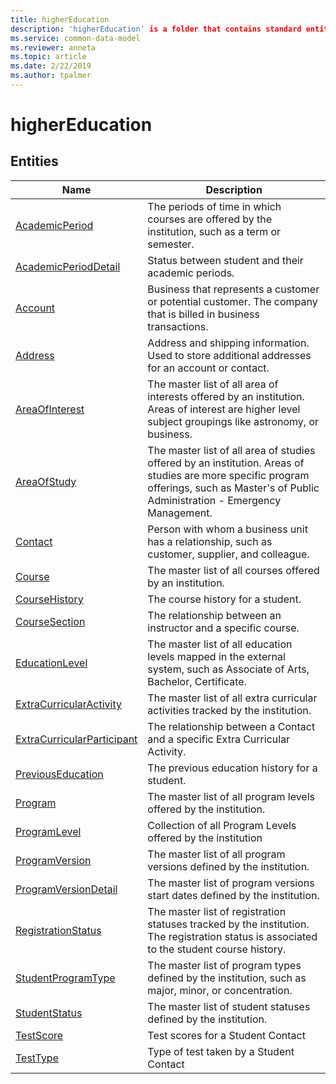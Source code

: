 ```yaml
---
title: higherEducation
description: 'higherEducation' is a folder that contains standard entities related to the Common Data Model.
ms.service: common-data-model
ms.reviewer: anneta
ms.topic: article
ms.date: 2/22/2019
ms.author: tpalmer
---
```


# higherEducation


## Entities

|Name|Description|
|---|---|
|[AcademicPeriod](AcademicPeriod.md)|The periods of time in which courses are offered by the institution,  such as a term or semester.  |
|[AcademicPeriodDetail](AcademicPeriodDetail.md)|Status between student and their academic periods.  |
|[Account](Account.md)|Business that represents a customer or potential customer. The company that is billed in business transactions.  |
|[Address](Address.md)|Address and shipping information. Used to store additional addresses for an account or contact.  |
|[AreaOfInterest](AreaOfInterest.md)|The master list of all area of interests offered by an institution.  Areas of interest are higher level subject groupings like astronomy, or business.  |
|[AreaOfStudy](AreaOfStudy.md)|The master list of all area of studies offered by an institution.  Areas of studies are more specific program offerings, such as Master's of Public Administration - Emergency Management.  |
|[Contact](Contact.md)|Person with whom a business unit has a relationship, such as customer, supplier, and colleague.  |
|[Course](Course.md)|The master list of all courses offered by an institution.  |
|[CourseHistory](CourseHistory.md)|The course history for a student.  |
|[CourseSection](CourseSection.md)|The relationship between an instructor and a specific course.  |
|[EducationLevel](EducationLevel.md)|The master list of all education levels mapped in the external system, such as Associate of Arts, Bachelor, Certificate.  |
|[ExtraCurricularActivity](ExtraCurricularActivity.md)|The master list of all extra curricular activities tracked by the institution.  |
|[ExtraCurricularParticipant](ExtraCurricularParticipant.md)|The relationship between a Contact and a specific Extra Curricular Activity.  |
|[PreviousEducation](PreviousEducation.md)|The previous education history for a student.  |
|[Program](Program.md)|The master list of all program levels offered by the institution.  |
|[ProgramLevel](ProgramLevel.md)|Collection of all Program Levels offered by the institution  |
|[ProgramVersion](ProgramVersion.md)|The master list of all program versions defined by the institution.  |
|[ProgramVersionDetail](ProgramVersionDetail.md)|The master list of program versions start dates defined by the institution.  |
|[RegistrationStatus](RegistrationStatus.md)|The master list of registration statuses tracked by the institution. The registration status is associated to the student course history.  |
|[StudentProgramType](StudentProgramType.md)|The master list of program types defined by the institution, such as major, minor, or concentration.  |
|[StudentStatus](StudentStatus.md)|The master list of student statuses defined by the institution.  |
|[TestScore](TestScore.md)|Test scores for a Student Contact  |
|[TestType](TestType.md)|Type of test taken by a Student Contact  |

